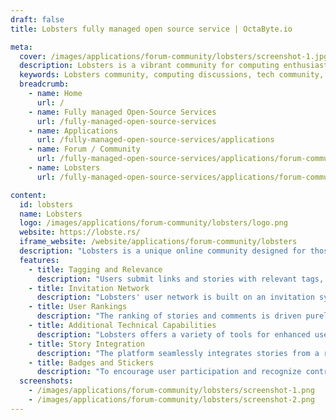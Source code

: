 ```yaml
---
draft: false
title: Lobsters fully managed open source service | OctaByte.io

meta:
  cover: /images/applications/forum-community/lobsters/screenshot-1.jpg
  description: Lobsters is a vibrant community for computing enthusiasts, offering a space to share stories, links, and engage in meaningful discussions on a range of tech topics.
  keywords: Lobsters community, computing discussions, tech community, programming, links sharing, user engagement, tech news, invite network, user rankings, computing enthusiasts, Lobsters platform.
  breadcrumb:
    - name: Home
      url: /
    - name: Fully managed Open-Source Services
      url: /fully-managed-open-source-services
    - name: Applications
      url: /fully-managed-open-source-services/applications
    - name: Forum / Community
      url: /fully-managed-open-source-services/applications/forum-community
    - name: Lobsters
      url: /fully-managed-open-source-services/applications/forum-community/lobsters

content:
  id: lobsters
  name: Lobsters
  logo: /images/applications/forum-community/lobsters/logo.png
  website: https://lobste.rs/
  iframe_website: /website/applications/forum-community/lobsters
  description: "Lobsters is a unique online community designed for those passionate about computing and technology. Members can share links, discuss ideas, and explore a variety of topics within the tech world. Built on a foundation of transparency and user engagement, Lobsters encourages meaningful interactions by offering features like tagging, user rankings, and a network of invites to promote accountability. With its simple yet effective platform, Lobsters brings together users from all backgrounds to connect, share knowledge, and discover exciting new content. Whether you're into programming, hardware, software, or anything in between, Lobsters is the perfect place for tech enthusiasts to engage with like-minded individuals."
  features:
    - title: Tagging and Relevance
      description: "Users submit links and stories with relevant tags, making it easy to filter and follow specific topics like programming, hardware, or audio. This tagging system enhances content discovery, allowing users to track areas of interest and explore related content."
    - title: Invitation Network
      description: "Lobsters' user network is built on an invitation system, promoting accountability and transparency. Every user profile includes the inviter’s name, helping to recognize voting clusters and maintaining a fair and balanced community."
    - title: User Rankings
      description: "The ranking of stories and comments is driven purely by community engagement. All users have an equal vote, ensuring that content rises or falls based on merit rather than external influence or domain power."
    - title: Additional Technical Capabilities
      description: "Lobsters offers a variety of tools for enhanced user interaction, including a mailing list, private messaging, and a built-in search engine. These features help users connect, communicate, and find content easily within the platform."
    - title: Story Integration
      description: "The platform seamlessly integrates stories from a range of categories, ensuring that content is easily accessible and organized by topics of interest. This integration helps users stay up to date on the latest discussions within the computing world."
    - title: Badges and Stickers
      description: "To encourage user participation and recognize contributions, Lobsters offers badges and stickers. These fun elements help users celebrate milestones and create a sense of community engagement through personalized recognition."
  screenshots:
    - /images/applications/forum-community/lobsters/screenshot-1.png
    - /images/applications/forum-community/lobsters/screenshot-2.png
---
```

